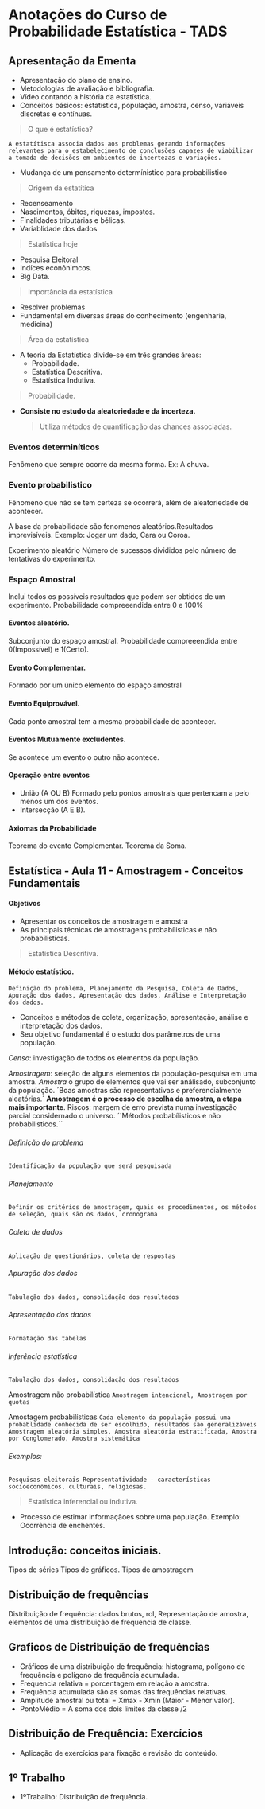 # Anotações do Curso de Probabilidade Estatística - TADS

## Apresentação da Ementa
* Apresentação do plano de ensino.
* Metodologias de avaliação e bibliografia.
* Vídeo contando a história da estatística.
* Conceitos básicos: estatística, população, amostra, censo, variáveis discretas e contínuas.
> O que é estatística?

``A estatítisca associa dados aos problemas gerando informações relevantes para o estabelecimento de conclusões capazes de viabilizar a tomada de decisões em ambientes de incertezas e variações.``
* Mudança de um pensamento determínistico para probabilistico

> Origem da estatítica
* Recenseamento
* Nascimentos, óbitos, riquezas, impostos.
* Finalidades tributárias e bélicas.
* Variablidade dos dados

> Estatística hoje
* Pesquisa Eleitoral
* Indíces econônimcos.
* Big Data.

> Importância da estatística
* Resolver problemas
* Fundamental em diversas áreas do conhecimento (engenharia, medicina)

> Área da estatística
* A teoria da Estatística divide-se em três grandes áreas:
  * Probabilidade.
  * Estatística Descritiva.
  * Estatística Indutiva.

> Probabilidade.
* **Consiste no estudo da aleatoriedade e da incerteza.**
  > Utiliza métodos de quantificação das chances associadas.

### Eventos determiníticos
Fenômeno que sempre ocorre da mesma forma.
Ex: A chuva.

### Evento probabilistico
Fênomeno que não se tem certeza se ocorrerá, além de aleatoriedade de acontecer.

A base da probabilidade são fenomenos aleatórios.Resultados imprevisíveis.
Exemplo: Jogar um dado, Cara ou Coroa.

Experimento aleatório
Número de sucessos divididos pelo número de tentativas do experimento.

### Espaço Amostral
Inclui todos os possíveis resultados que podem ser obtidos de um experimento.
Probabilidade compreeendida entre 0 e 100%

#### Eventos aleatório.
Subconjunto do espaço amostral.
Probabilidade compreeendida entre 0(Impossível) e 1(Certo).

#### Evento Complementar.
Formado por um único elemento do espaço amostral

#### Evento Equiprovável.
Cada ponto amostral tem a mesma probabilidade de acontecer.

#### Eventos Mutuamente excludentes.
Se acontece um evento o outro não acontece.

#### Operação entre eventos
* União (A OU B) Formado pelo pontos amostrais que pertencam a pelo menos um dos eventos.
* Intersecção (A E B).

#### Axiomas da Probabilidade
Teorema do evento Complementar.
Teorema da Soma.

## Estatística - Aula 11 - Amostragem - Conceitos Fundamentais

#### Objetivos
* Apresentar os conceitos de amostragem e amostra
* As principais técnicas de amostragens probabílisticas e não probabilisticas.

> Estatística Descritiva.
#### Método estatístico.
``
Definição do problema, Planejamento da Pesquisa, Coleta de Dados, Apuração dos dados, Apresentação dos dados, Análise e Interpretação dos dados.
``
* Conceitos e métodos de coleta, organização, apresentação, análise e interpretação dos dados.
* Seu objetivo fundamental é o estudo dos parâmetros de uma população.

*Censo*: investigação de todos os elementos da população.

*Amostragem*: seleção de alguns elementos da população-pesquisa em uma amostra.
*Amostra* o grupo de elementos que vai ser análisado, subconjunto da população.
´Boas amostras são representativas e preferencialmente aleatórias.´
**Amostragem é o processo de escolha da amostra, a etapa mais importante**.
Riscos: margem de erro prevista numa investigação parcial considernado o universo.
´´Métodos probabílisticos e não probabilisticos.´´

###### Definição do problema
`Identificação da população que será pesquisada`

###### Planejamento
`Definir os critérios de amostragem, quais os procedimentos, os métodos de seleção, quais são os dados, cronograma`


###### Coleta de dados
`Aplicação de questionários, coleta de respostas`

###### Apuração dos dados
`Tabulação dos dados, consolidação dos resultados`

###### Apresentação dos dados
`Formatação das tabelas`

###### Inferência estatística
`Tabulação dos dados, consolidação dos resultados`

Amostragem não probabilística
`Amostragem intencional, Amostragem por quotas`

Amostagem probabilísticas
``Cada elemento da população possui uma probablidade conhecida de ser escolhido, resultados são generalizáveis``
`Amostragem aleatória simples, Amostra aleatória estratificada, Amostra por Conglomerado, Amostra sistemática`

###### Exemplos:
``
Pesquisas eleitorais
Representatividade - características socioeconômicos, culturais, religiosas.
``


> Estatística inferencial ou indutiva.
* Processo de estimar informaçãoes sobre uma população.
Exemplo: Ocorrência de enchentes.


## Introdução: conceitos iniciais.
Tipos de séries
Tipos de gráficos.
Tipos de amostragem

## Distribuição de frequências
Distribuição de frequência: dados brutos, rol, Representação de amostra, elementos de uma distribuição de frequencia de classe.

## Graficos de Distribuição de frequências
* Gráficos de uma distribuição de frequência: histograma, polígono de frequência e polígono de frequência acumulada.
* Frequencia relativa = porcentagem em relação a amostra.
* Frequência acumulada são as somas das frequências relativas.
* Amplitude amostral ou total = Xmax - Xmin (Maior - Menor valor).
* PontoMédio = A soma dos dois limites da classe /2

## Distribuição de Frequência: Exercícios
* Aplicação de exercícios para fixação e revisão do conteúdo.

## 1º Trabalho
* 1ºTrabalho: Distribuição de frequência.


